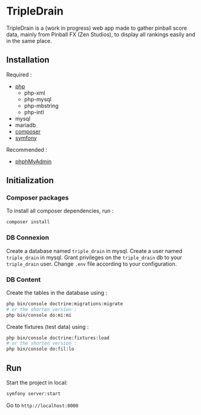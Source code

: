 # TripleDrain
TripleDrain is a (work in progress) web app made to gather pinball score data, mainly from Pinball FX (Zen Studios), to display all rankings easily and in the same place.

## Installation
Required :
 + [php](https://www.php.net/manual/en/install.php)
    + php-xml
    + php-mysql
    + php-mbstring
    + php-intl
 + mysql
 + mariadb
 + [composer](https://getcomposer.org/download/)
 + [symfony](https://symfony.com/download)

Recommended :
 + [phphMyAdmin](https://www.phpmyadmin.net)

## Initialization
### Composer packages
To install all composer dependencies, run :
```bash
composer install
```

### DB Connexion
Create a database named `triple_drain` in mysql.
Create a user named `triple_drain` in mysql.
Grant privileges on the `triple_drain` db to your `triple_drain` user.
Change `.env` file according to your configuration.

### DB Content
Create the tables in the database using :
```bash
php bin/console doctrine:migrations:migrate
# or the shorten version :
php bin/console do:mi:mi
```

Create fixtures (test data) using :
```bash
php bin/console doctrine:fixtures:load
# or the shorten version :
php bin/console do:fil:lo
```

## Run
Start the project in local:
```bash
symfony server:start
```
Go to `http://localhost:8000`
